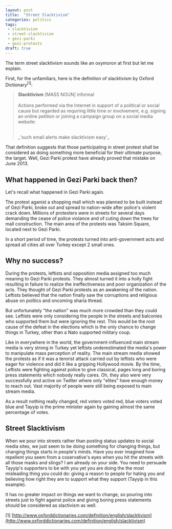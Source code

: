 ```yaml
---
layout: post
title:  "Street Slacktivism"
categories: politics
tags:
 - slacktivism
 - street-slacktivism
 - gezi-parki
 - gezi-protests
draft: true
---
```


The term street slacktivism sounds like an oxymoron at first but let me explain.

First, for the unfamiliars, here is the definition of slacktivism by Oxford Dictionary<sup>[1]</sup>:

> **Slacktivism** [MASS NOUN] informal
> <br>
> <br>
>Actions performed via the Internet in support of a political or social cause but regarded as requiring little time or involvement, e.g. signing an online petition or joining a campaign group on a social media website:
>
> <br>
> _'such email alerts make slacktivism easy'_

That definition suggests that those participating in street protest shall be considered as doing something more beneficial for their ultimate purpose, the target. Well, Gezi Parki protest have already proved that mistake on June 2013.

What happened in Gezi Parki back then?
--------------------------------------

Let's recall what happened in Gezi Parki again.

The protest aganist a shopping mall which was planned to be built instead of Gezi Parki, broke out and spread to nation-wide after police's violent crack down. Millions of protesters were in streets for several days demanding the cease of police violance and of cuting down the trees for mall construction. The main area of the protests was Taksim Square, located next to Gezi Parki.

In a short period of time, the protests turned into anti-government acts and spread all cities all over Turkey except 2 small ones.

Why no success?
---------------

During the protests, leftists and opposition media assigned too much meaning to Gezi Parki protests. They almost turned it into a holly fight resulting in failure to realize the ineffectiveness and poor organization of the acts. They thought of Gezi Parki protests as an awakening of the nation. Leftists believed that the nation finally saw the corruptions and religious abuse on politics and oncoming sharia thread.

But unfortunately "the nation" was much more crowded than they could see. Leftists were only considering the people in the streets and balconies who supported them but were ignoring the rest. This would be the root cause of the defeat in the elections which is the only chance to change things in Turkey, other than a Nato supported military coup.

Like in everywhere in the world, the government-influenced main stream media is very strong in Turkey yet leftists underestimated the media's power to manipulate mass perception of reality. The main stream media showed the protests as if it was a terorist attack carried out by leftists who were eager for violence and did it like a gripping Hollywood movie. By the time, Leftists were fighting against police to give classical, pages long and boring press statements which nobody really cares. Oh, they also were very successfully and active on Twitter where only "elites" have enough money to reach out. Vast majority of people were still being exposed to main stream media.

As a result nothing really changed, red voters voted red, blue voters voted blue and Tayyip is the prime minister again by gaining almost the same percentage of votes.

Street Slacktivism
------------------

When we pour into streets rather than posting status updates to social media sites, we just seem to be doing something for changing things, but changing things starts in people's minds. Have you ever imagined how repellent you seem from a coservative's eyes when you hit the streets with all those masks and slings? I am already on your side. You need to persuade Tayyip's supporters to be with you yet you are doing the the most misleading thing you could do: giving a reason to people for hating you and believing how right they are to support what they support (Tayyip in this example). 

It has no greater impact on things we want to change, so pouring into streets just to fight against police and giving boring press statements should be considered as slactivism as well.

\[1\] [http://www.oxforddictionaries.com/definition/english/slacktivism](http://www.oxforddictionaries.com/definition/english/slacktivism)
